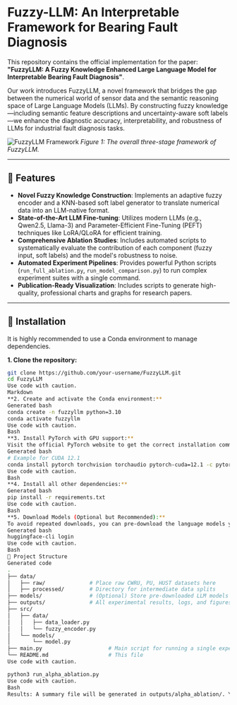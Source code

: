# Fuzzy-LLM: An Interpretable Framework for Bearing Fault Diagnosis

This repository contains the official implementation for the paper: **"FuzzyLLM: A Fuzzy Knowledge Enhanced Large Language Model for Interpretable Bearing Fault Diagnosis"**.

Our work introduces FuzzyLLM, a novel framework that bridges the gap between the numerical world of sensor data and the semantic reasoning space of Large Language Models (LLMs). By constructing fuzzy knowledge—including semantic feature descriptions and uncertainty-aware soft labels—we enhance the diagnostic accuracy, interpretability, and robustness of LLMs for industrial fault diagnosis tasks.

![FuzzyLLM Framework](path/to/your/framework_diagram.png) 
*Figure 1: The overall three-stage framework of FuzzyLLM.*

---

## 🚀 Features

- **Novel Fuzzy Knowledge Construction**: Implements an adaptive fuzzy encoder and a KNN-based soft label generator to translate numerical data into an LLM-native format.
- **State-of-the-Art LLM Fine-tuning**: Utilizes modern LLMs (e.g., Qwen2.5, Llama-3) and Parameter-Efficient Fine-Tuning (PEFT) techniques like LoRA/QLoRA for efficient training.
- **Comprehensive Ablation Studies**: Includes automated scripts to systematically evaluate the contribution of each component (fuzzy input, soft labels) and the model's robustness to noise.
- **Automated Experiment Pipelines**: Provides powerful Python scripts (`run_full_ablation.py`, `run_model_comparison.py`) to run complex experiment suites with a single command.
- **Publication-Ready Visualization**: Includes scripts to generate high-quality, professional charts and graphs for research papers.

---

## 🔧 Installation

It is highly recommended to use a Conda environment to manage dependencies.

**1. Clone the repository:**
```bash
git clone https://github.com/your-username/FuzzyLLM.git
cd FuzzyLLM
Use code with caution.
Markdown
**2. Create and activate the Conda environment:**
Generated bash
conda create -n fuzzyllm python=3.10
conda activate fuzzyllm
Use code with caution.
Bash
**3. Install PyTorch with GPU support:**
Visit the official PyTorch website to get the correct installation command for your specific CUDA version. For example:
Generated bash
# Example for CUDA 12.1
conda install pytorch torchvision torchaudio pytorch-cuda=12.1 -c pytorch -c nvidia
Use code with caution.
Bash
**4. Install all other dependencies:**
Generated bash
pip install -r requirements.txt
Use code with caution.
Bash
**5. Download Models (Optional but Recommended):**
To avoid repeated downloads, you can pre-download the language models you intend to use and place them in a ./models/ directory. For gated models like Llama-3 or Gemma, you must first request access on their respective Hugging Face pages and log in via the terminal:
Generated bash
huggingface-cli login
Use code with caution.
Bash
📂 Project Structure
Generated code
.
├── data/
│   ├── raw/              # Place raw CWRU, PU, HUST datasets here
│   ├── processed/        # Directory for intermediate data splits
├── models/               # (Optional) Store pre-downloaded LLM models
├── outputs/              # All experimental results, logs, and figures are saved here
├── src/
│   ├── data/
│   │   ├── data_loader.py
│   │   └── fuzzy_encoder.py
│   └── models/
│       └── model.py
├── main.py                     # Main script for running a single experiment
└── README.md                   # This file
Use code with caution.

python3 run_alpha_ablation.py
Use code with caution.
Bash
Results: A summary file will be generated in outputs/alpha_ablation/. You can then use plot_alpha_sensitivity_combined.py to visualize the results.
